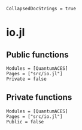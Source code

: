 ```@meta
CollapsedDocStrings = true
```

# io.jl

## Public functions

```@autodocs; canonical=false
Modules = [QuantumACES]
Pages = ["src/io.jl"]
Private = false
```

## Private functions

```@autodocs
Modules = [QuantumACES]
Pages = ["src/io.jl"]
Public = false
```
